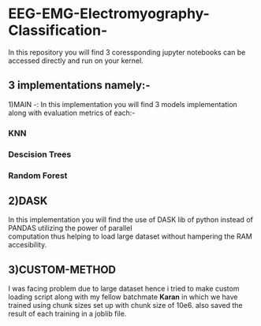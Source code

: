 # EEG-EMG-Electromyography-Classification-
In this repository you will find 3 coressponding jupyter notebooks can be accessed directly and run on your kernel.

## 3 implementations namely:-
1)MAIN -: In this implementation you will find 3 models implementation along with evaluation metrics of each:-
### KNN
### Descision Trees
### Random Forest

## 2)DASK 
   <p>  In this implementation you will find the use of DASK lib of python instead of PANDAS utilizing the power of parallel<br>
          computation thus helping to load large dataset without hampering the RAM accesibility.</p>
          
## 3)CUSTOM-METHOD 
 <p> I was facing problem due to large dataset hence i tried to make custom loading script along with my fellow batchmate <span><b>Karan</b></span>
                   in which we have trained using chunk sizes set up with chunk size of 10e6.
                   also saved the result of each training in a joblib file.</p>
                  
  


